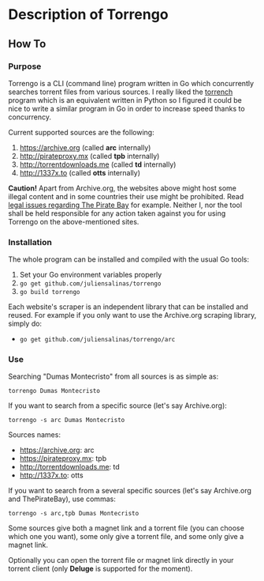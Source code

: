 # Description of Torrengo

## How To

### Purpose

Torrengo is a CLI (command line) program written in Go which concurrently searches torrent files from various sources. I really liked the [torrench](https://github.com/kryptxy/torrench) program which is an equivalent written in Python so I figured it could be nice to write a similar program in Go in order to increase speed thanks to concurrency.

Current supported sources are the following:

1. <https://archive.org> (called **arc** internally)
1. <http://pirateproxy.mx> (called **tpb** internally)
1. <http://torrentdownloads.me> (called **td** internally)
1. <http://1337x.to> (called **otts** internally)

**Caution!** Apart from Archive.org, the websites above might host some illegal content and in some countries their use might be prohibited. Read [legal issues regarding The Pirate Bay](https://en.wikipedia.org/wiki/The_Pirate_Bay#Legal_issues) for example. Neither I, nor the tool shall be held responsible for any action taken against you for using Torrengo on the above-mentioned sites.

### Installation

The whole program can be installed and compiled with the usual Go tools:

1. Set your Go environment variables properly
1. `go get github.com/juliensalinas/torrengo`
1. `go build torrengo`

Each website's scraper is an independent library that can be installed and reused. For example if you only want to use the Archive.org scraping library, simply do:

* `go get github.com/juliensalinas/torrengo/arc`

### Use

Searching "Dumas Montecristo" from all sources is as simple as:

`torrengo Dumas Montecristo`

If you want to search from a specific source (let's say Archive.org):

`torrengo -s arc Dumas Montecristo`

Sources names:

* <https://archive.org>: arc
* <https://pirateproxy.mx>: tpb
* <http://torrentdownloads.me>: td
* <http://1337x.to>: otts

If you want to search from a several specific sources (let's say Archive.org and ThePirateBay), use commas:

`torrengo -s arc,tpb Dumas Montecristo`

Some sources give both a magnet link and a torrent file (you can choose which one you want), some only give a torrent file, and some only give a magnet link.

Optionally you can open the torrent file or magnet link directly in your torrent client (only **Deluge** is supported for the moment).

